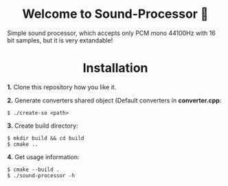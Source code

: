 <h1 align="center">Welcome to Sound-Processor 🌿</h1>

Simple sound processor, which accepts only PCM mono 44100Hz with 16 bit samples, but it is very extandable!

<h1 align="center">Installation</h1>

**1.** Clone this repository how you like it.

**2.** Generate converters shared object (Default converters in **converter.cpp**:
```
$ ./create-so <path>
```

**3.** Create build directory:
```
$ mkdir build && cd build
$ cmake ..
```

**4.** Get usage information:
```
$ cmake --build .
$ ./sound-processor -h
```

